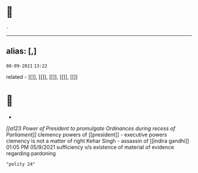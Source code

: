 # 📎
	-



---
alias: [,]
---
`08-09-2021`
`13:22`

related - [[]], [[]], [[]], [[]], [[]]

# 📎
- 

_[[a123 Power of President to promulgate Ordinances during recess of Parliament]]_
clemency powers of [[president]] - executive powers
clemency is not a matter of right
Kehar Singh - assassin of [[indira gandhi]] 01:05 PM 05/9/2021
sufficiency v/s existence of material of evidence regarding pardoning

```query
"polity 24"
```

